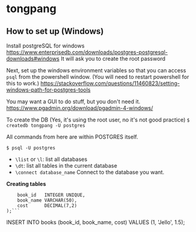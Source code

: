 # tongpang

## How to set up (Windows)

Install postgreSQL for windows
https://www.enterprisedb.com/downloads/postgres-postgresql-downloads#windows
It will ask you to create the root password

Next, set up the windows environment variables so that you can access `psql` from the powershell window. (You will need to restart powershell for this to work.)
https://stackoverflow.com/questions/11460823/setting-windows-path-for-postgres-tools

You may want a GUI to do stuff, but you don't need it.
https://www.pgadmin.org/download/pgadmin-4-windows/

To create the DB (Yes, it's using the root user, no it's not good practice)
`$ createdb tongpang -U postgres`

All commands from here are within POSTGRES itself.

`$ psql -U postgres`


- `\list` or `\l`: list all databases
- `\dt`: list all tables in the current database
- `\connect database_name` Connect to the database you want.

**Creating tables**

```CREATE TABLE books (
    book_id   INTEGER UNIQUE,
    book_name VARCHAR(50),
    cost      DECIMAL(7,2)
);```

```
INSERT INTO books (book_id, book_name, cost) VALUES (1, 'Jello', 1.5);
```
